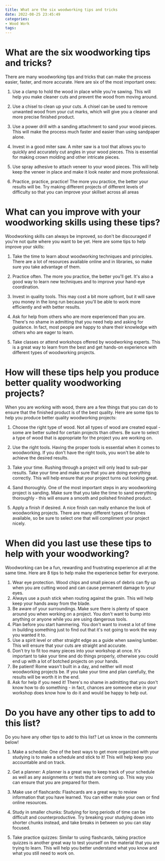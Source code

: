 ```yaml
---
title: What are the six woodworking tips and tricks
date: 2022-08-25 23:45:49
categories:
- Wood Work
tags:
---
```



#  What are the six woodworking tips and tricks?

There are many woodworking tips and tricks that can make the process easier, faster, and more accurate. Here are six of the most important ones:

1. Use a clamp to hold the wood in place while you're sawing. This will help you make cleaner cuts and prevent the wood from moving around.

2. Use a chisel to clean up your cuts. A chisel can be used to remove unwanted wood from your cut marks, which will give you a cleaner and more precise finished product.

3. Use a power drill with a sanding attachment to sand your wood pieces. This will make the process much faster and easier than using sandpaper alone.

4. Invest in a good miter saw. A miter saw is a tool that allows you to quickly and accurately cut angles in your wood pieces. This is essential for making crown molding and other intricate pieces.

5. Use spray adhesive to attach veneer to your wood pieces. This will help keep the veneer in place and make it look neater and more professional.

6. Practice, practice, practice! The more you practice, the better your results will be. Try making different projects of different levels of difficulty so that you can improve your skillset across all areas

#  What can you improve with your woodworking skills using these tips?

Woodworking skills can always be improved, so don't be discouraged if you're not quite where you want to be yet. Here are some tips to help improve your skills:

1. Take the time to learn about woodworking techniques and principles. There are a lot of resources available online and in libraries, so make sure you take advantage of them.

2. Practice often. The more you practice, the better you'll get. It's also a good way to learn new techniques and to improve your hand-eye coordination.

3. Invest in quality tools. This may cost a bit more upfront, but it will save you money in the long run because you'll be able to work more efficiently and with better results.

4. Ask for help from others who are more experienced than you are. There's no shame in admitting that you need help and asking for guidance. In fact, most people are happy to share their knowledge with others who are eager to learn.

5. Take classes or attend workshops offered by woodworking experts. This is a great way to learn from the best and get hands-on experience with different types of woodworking projects.

#  How will these tips help you produce better quality woodworking projects?

When you are working with wood, there are a few things that you can do to ensure that the finished product is of the best quality. Here are some tips to help you produce better quality woodworking projects:

1. Choose the right type of wood. Not all types of wood are created equal - some are better suited for certain projects than others. Be sure to select a type of wood that is appropriate for the project you are working on.

2. Use the right tools. Having the proper tools is essential when it comes to woodworking. If you don't have the right tools, you won't be able to achieve the desired results.

3. Take your time. Rushing through a project will only lead to sub-par results. Take your time and make sure that you are doing everything correctly. This will help ensure that your project turns out looking great.

4. Sand thoroughly. One of the most important steps in any woodworking project is sanding. Make sure that you take the time to sand everything thoroughly - this will ensure a smooth and polished finished product.

5. Apply a finish if desired. A nice finish can really enhance the look of woodworking projects. There are many different types of finishes available, so be sure to select one that will compliment your project nicely.

#  When did you last use these tips to help with your woodworking?

Woodworking can be a fun, rewarding and frustrating experience all at the same time. Here are 8 tips to help make the experience better for everyone.

1) Wear eye protection. Wood chips and small pieces of debris can fly up when you are cutting wood and can cause permanent damage to your eyes.
2) Always use a push stick when routing against the grain. This will help keep your hands away from the blade.
3) Be aware of your surroundings. Make sure there is plenty of space around you when working on a project. You don't want to bump into anything or anyone while you are using dangerous tools.
4) Plan before you start hammering. You don't want to invest a lot of time in building something just to find out that it's not going to work the way you wanted it to.
5) Use a spirit level or other straight edge as a guide when sawing lumber. This will ensure that your cuts are straight and accurate.
6) Don’t try to fit too many pieces into your workshop at once. It's important to take your time and do things properly, otherwise you could end up with a lot of botched projects on your hands.
7) Be patient! Rome wasn't built in a day, and neither will most woodworking projects be. If you take your time and plan carefully, the results will be worth it in the end.
8) Ask for help if you need it! There's no shame in admitting that you don't know how to do something - in fact, chances are someone else in your workshop does know how to do it and would be happy to help out.

#  Do you have any other tips to add to this list?

Do you have any other tips to add to this list? Let us know in the comments below!

1. Make a schedule: One of the best ways to get more organized with your studying is to make a schedule and stick to it! This will help keep you accountable and on track.

2. Get a planner: A planner is a great way to keep track of your schedule as well as any assignments or tests that are coming up. This way you can ensure that you are prepared for them.

3. Make use of flashcards: Flashcards are a great way to review information that you have learned. You can either make your own or find online resources.

4. Study in smaller chunks: Studying for long periods of time can be difficult and counterproductive. Try breaking your studying down into shorter chunks instead, and take breaks in between so you can stay focused.

5. Take practice quizzes: Similar to using flashcards, taking practice quizzes is another great way to test yourself on the material that you are trying to learn. This will help you better understand what you know and what you still need to work on.